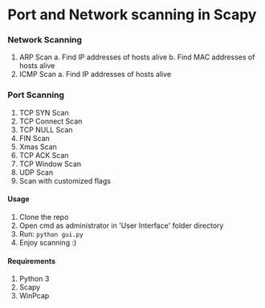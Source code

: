 # Port and Network scanning in Scapy

### Network Scanning
  1. ARP Scan
      a. Find IP addresses of hosts alive
      b. Find MAC addresses of hosts alive 
  2. ICMP Scan
      a. Find IP addresses of hosts alive

### Port Scanning
  1. TCP SYN Scan 
  2. TCP Connect Scan 
  3. TCP NULL Scan 
  4. FIN Scan 
  5. Xmas Scan 
  6. TCP ACK Scan 
  7. TCP Window Scan 
  8. UDP Scan 
  9. Scan with customized flags

#### Usage
  1. Clone the repo
  2. Open cmd as administrator in 'User Interface' folder directory 
  3. Run:
        ```python gui.py```
  4. Enjoy scanning :)
        
#### Requirements
  1. Python 3
  2. Scapy 
  3. WinPcap 
